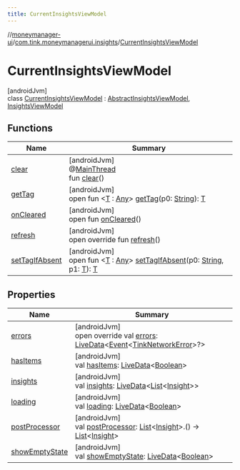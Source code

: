 ```yaml
---
title: CurrentInsightsViewModel
---
```

//[moneymanager-ui](../../../index.html)/[com.tink.moneymanagerui.insights](../index.html)/[CurrentInsightsViewModel](index.html)



# CurrentInsightsViewModel



[androidJvm]\
class [CurrentInsightsViewModel](index.html) : [AbstractInsightsViewModel](../-abstract-insights-view-model/index.html), [InsightsViewModel](../-insights-view-model/index.html)



## Functions


| Name | Summary |
|---|---|
| [clear](../-archived-insights-view-model/index.html#-1936886459%2FFunctions%2F1000845458) | [androidJvm]<br>@[MainThread](https://developer.android.com/reference/kotlin/androidx/annotation/MainThread.html)<br>fun [clear](../-archived-insights-view-model/index.html#-1936886459%2FFunctions%2F1000845458)() |
| [getTag](../-archived-insights-view-model/index.html#-215894976%2FFunctions%2F1000845458) | [androidJvm]<br>open fun &lt;[T](../-archived-insights-view-model/index.html#-215894976%2FFunctions%2F1000845458) : [Any](https://kotlinlang.org/api/latest/jvm/stdlib/kotlin/-any/index.html)&gt; [getTag](../-archived-insights-view-model/index.html#-215894976%2FFunctions%2F1000845458)(p0: [String](https://kotlinlang.org/api/latest/jvm/stdlib/kotlin/-string/index.html)): [T](../-archived-insights-view-model/index.html#-215894976%2FFunctions%2F1000845458) |
| [onCleared](../-archived-insights-view-model/index.html#-1930136507%2FFunctions%2F1000845458) | [androidJvm]<br>open fun [onCleared](../-archived-insights-view-model/index.html#-1930136507%2FFunctions%2F1000845458)() |
| [refresh](refresh.html) | [androidJvm]<br>open override fun [refresh](refresh.html)() |
| [setTagIfAbsent](../-archived-insights-view-model/index.html#-1567230750%2FFunctions%2F1000845458) | [androidJvm]<br>open fun &lt;[T](../-archived-insights-view-model/index.html#-1567230750%2FFunctions%2F1000845458) : [Any](https://kotlinlang.org/api/latest/jvm/stdlib/kotlin/-any/index.html)&gt; [setTagIfAbsent](../-archived-insights-view-model/index.html#-1567230750%2FFunctions%2F1000845458)(p0: [String](https://kotlinlang.org/api/latest/jvm/stdlib/kotlin/-string/index.html), p1: [T](../-archived-insights-view-model/index.html#-1567230750%2FFunctions%2F1000845458)): [T](../-archived-insights-view-model/index.html#-1567230750%2FFunctions%2F1000845458) |


## Properties


| Name | Summary |
|---|---|
| [errors](errors.html) | [androidJvm]<br>open override val [errors](errors.html): [LiveData](https://developer.android.com/reference/kotlin/androidx/lifecycle/LiveData.html)&lt;[Event](../../se.tink.commons.livedata/-event/index.html)&lt;[TinkNetworkError](../../se.tink.android.repository/-tink-network-error/index.html)&gt;?&gt; |
| [hasItems](../-abstract-insights-view-model/has-items.html) | [androidJvm]<br>val [hasItems](../-abstract-insights-view-model/has-items.html): [LiveData](https://developer.android.com/reference/kotlin/androidx/lifecycle/LiveData.html)&lt;[Boolean](https://kotlinlang.org/api/latest/jvm/stdlib/kotlin/-boolean/index.html)&gt; |
| [insights](../-abstract-insights-view-model/insights.html) | [androidJvm]<br>val [insights](../-abstract-insights-view-model/insights.html): [LiveData](https://developer.android.com/reference/kotlin/androidx/lifecycle/LiveData.html)&lt;[List](https://kotlinlang.org/api/latest/jvm/stdlib/kotlin.collections/-list/index.html)&lt;[Insight](../../com.tink.model.insights/-insight/index.html)&gt;&gt; |
| [loading](../-abstract-insights-view-model/loading.html) | [androidJvm]<br>val [loading](../-abstract-insights-view-model/loading.html): [LiveData](https://developer.android.com/reference/kotlin/androidx/lifecycle/LiveData.html)&lt;[Boolean](https://kotlinlang.org/api/latest/jvm/stdlib/kotlin/-boolean/index.html)&gt; |
| [postProcessor](../-abstract-insights-view-model/post-processor.html) | [androidJvm]<br>val [postProcessor](../-abstract-insights-view-model/post-processor.html): [List](https://kotlinlang.org/api/latest/jvm/stdlib/kotlin.collections/-list/index.html)&lt;[Insight](../../com.tink.model.insights/-insight/index.html)&gt;.() -&gt; [List](https://kotlinlang.org/api/latest/jvm/stdlib/kotlin.collections/-list/index.html)&lt;[Insight](../../com.tink.model.insights/-insight/index.html)&gt; |
| [showEmptyState](../-abstract-insights-view-model/show-empty-state.html) | [androidJvm]<br>val [showEmptyState](../-abstract-insights-view-model/show-empty-state.html): [LiveData](https://developer.android.com/reference/kotlin/androidx/lifecycle/LiveData.html)&lt;[Boolean](https://kotlinlang.org/api/latest/jvm/stdlib/kotlin/-boolean/index.html)&gt; |

